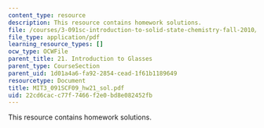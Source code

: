 ```yaml
---
content_type: resource
description: This resource contains homework solutions.
file: /courses/3-091sc-introduction-to-solid-state-chemistry-fall-2010/22cd6cacc77f7466f2e0bd8e082452fb_MIT3_091SCF09_hw21_sol.pdf
file_type: application/pdf
learning_resource_types: []
ocw_type: OCWFile
parent_title: 21. Introduction to Glasses
parent_type: CourseSection
parent_uid: 1d01a4a6-fa92-2854-cead-1f61b1189649
resourcetype: Document
title: MIT3_091SCF09_hw21_sol.pdf
uid: 22cd6cac-c77f-7466-f2e0-bd8e082452fb
---
```

This resource contains homework solutions.